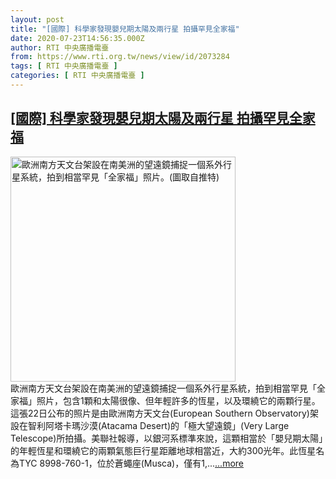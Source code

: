 ```yaml
---
layout: post
title: "[國際] 科學家發現嬰兒期太陽及兩行星 拍攝罕見全家福"
date: 2020-07-23T14:56:35.000Z
author: RTI 中央廣播電臺
from: https://www.rti.org.tw/news/view/id/2073284
tags: [ RTI 中央廣播電臺 ]
categories: [ RTI 中央廣播電臺 ]
---
```

<!--1595516195000-->
[[國際] 科學家發現嬰兒期太陽及兩行星 拍攝罕見全家福](https://www.rti.org.tw/news/view/id/2073284)
------

<div>
<img src="https://static.rti.org.tw/assets/thumbnails/2020/07/23/236faccdcca0a1cf80af4c74a7eda1ff.jpg" width="360" alt="歐洲南方天文台架設在南美洲的望遠鏡捕捉一個系外行星系統，拍到相當罕見「全家福」照片。(圖取自推特)" title="歐洲南方天文台架設在南美洲的望遠鏡捕捉一個系外行星系統，拍到相當罕見「全家福」照片。(圖取自推特)"><br>歐洲南方天文台架設在南美洲的望遠鏡捕捉一個系外行星系統，拍到相當罕見「全家福」照片，包含1顆和太陽很像、但年輕許多的恆星，以及環繞它的兩顆行星。這張22日公布的照片是由歐洲南方天文台(European Southern Observatory)架設在智利阿塔卡瑪沙漠(Atacama Desert)的「極大望遠鏡」(Very Large Telescope)所拍攝。美聯社報導，以銀河系標準來說，這顆相當於「嬰兒期太陽」的年輕恆星和環繞它的兩顆氣態巨行星距離地球相當近，大約300光年。此恆星名為TYC 8998-760-1，位於蒼蠅座(Musca)，僅有1,...<a target="_blank" href="https://www.rti.org.tw/news/view/id/2073284">...more</a>
</div>
